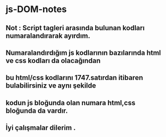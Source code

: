# js-DOM-notes
## Not : Script tagleri arasında bulunan kodları numaralandırarak ayırdım.
##  	  Numaralandırdığım js kodlarının bazılarında html ve css kodları da olacağından
##		  bu html/css kodlarını 1747.satırdan itibaren bulabilirsiniz ve aynı şekilde
##			kodun js bloğunda olan numara html,css bloğunda da vardır.
##		  İyi çalışmalar dilerim .
